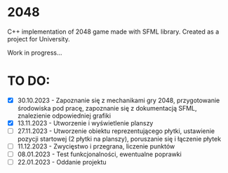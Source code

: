 # 2048
C++ implementation of 2048 game made with SFML library.
Created as a project for University.

Work in progress...
# TO DO:
- [x] 30.10.2023 - Zapoznanie się z mechanikami gry 2048, przygotowanie środowiska pod pracę, zapoznanie się z dokumentacją SFML, znalezienie odpowiedniej grafiki
- [x] 13.11.2023 - Utworzenie i wyświetlenie planszy
- [ ] 27.11.2023 - Utworzenie obiektu reprezentującego płytki, ustawienie pozycji startowej (2 płytki na planszy), poruszanie się i łączenie płytek
- [ ] 11.12.2023 - Zwycięstwo i przegrana, liczenie punktów 
- [ ] 08.01.2023 - Test funkcjonalności, ewentualne poprawki
- [ ] 22.01.2023 - Oddanie projektu
